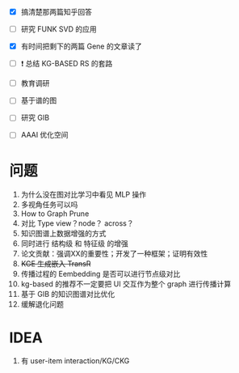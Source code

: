 - [x] 搞清楚那两篇知乎回答

- [ ] 研究 FUNK SVD 的应用

- [x] 有时间把剩下的两篇 Gene 的文章读了

- [ ] ❗ 总结 KG-BASED RS 的套路 

- [ ] 教育调研

- [ ] 基于谱的图

- [ ] 研究 GIB

- [ ] AAAI 优化空间

  



# 问题

1. 为什么没在图对比学习中看见 MLP 操作
2. 多视角任务可以吗
3. How to Graph Prune
4. 对比 Type view？node？ across？
5. 知识图谱上数据增强的方式
6. 同时进行 结构级 和 特征级 的增强
7. 论文贡献：强调XX的重要性；开发了一种框架；证明有效性
8. ~~KGE 生成嵌入 TransR~~
9. 传播过程的 Eembedding 是否可以进行节点级对比
10. kg-based 的推荐不一定要把 UI 交互作为整个 graph 进行传播计算
11. 基于 GIB 的知识图谱对比优化
12. 缓解退化问题



# IDEA

1. 有 user-item interaction/KG/CKG	